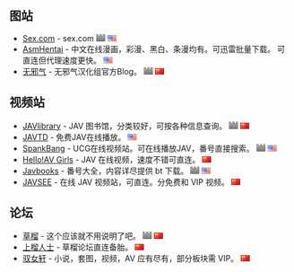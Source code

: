 ## 图站

- [Sex.com](http://www.sex.com/) - sex.com ![墙](https://github.com/ffuqiangg/WebFAV/raw/master/media/wall.png) ![英文](https://github.com/ffuqiangg/WebFAV/blob/master/media/us.gif)
- [AsmHentai](https://asmhentai.com/language/chinese/) - 中文在线漫画，彩漫、黑白、条漫均有。可迅雷批量下载。 可直连但代理速度更快。 ![英文](https://github.com/ffuqiangg/WebFAV/blob/master/media/us.gif)
- [无邪气](http://mujaki.blog.jp/) - 无邪气汉化组官方Blog。 ![墙](https://github.com/ffuqiangg/WebFAV/raw/master/media/wall.png) ![中文](https://github.com/ffuqiangg/WebFAV/blob/master/media/cn.gif) 

## 视频站

- [JAVlibrary](http://www.javlibrary.com/cn/) - JAV 图书馆，分类较好，可按各种信息查询。 ![墙](https://github.com/ffuqiangg/WebFAV/raw/master/media/wall.png) ![中文](https://github.com/ffuqiangg/WebFAV/blob/master/media/cn.gif)
- [JAVTD](https://javtd.com/) - 免费JAV在线播放。 ![英文](https://github.com/ffuqiangg/WebFAV/blob/master/media/us.gif)
- [SpankBang](https://spankbang.com/) - UCG在线视频站。可在线播放JAV，番号直接搜索。 ![墙](https://github.com/ffuqiangg/WebFAV/raw/master/media/wall.png) ![英文](https://github.com/ffuqiangg/WebFAV/blob/master/media/us.gif)
- [Hello!AV Girls](https://www.helloavgirls.com/) - JAV 在线视频，速度不错可直连。 ![中文](https://github.com/ffuqiangg/WebFAV/blob/master/media/cn.gif)
- [Javbooks](https://jmvbt.com/) - 番号大全，内容详尽提供 bt 下载。 ![墙](https://github.com/ffuqiangg/WebFAV/raw/master/media/wall.png) ![英文](https://github.com/ffuqiangg/WebFAV/blob/master/media/us.gif)
- [JAVSEE](https://zh.javsee.xyz/) - 在线 JAV 视频站，可直连。分免费和 VIP 视频。 ![中文](https://github.com/ffuqiangg/WebFAV/blob/master/media/cn.gif)

## 论坛

- [草榴](http://t66y.com/) - 这个应该就不用说明了吧。 ![墙](https://github.com/ffuqiangg/WebFAV/raw/master/media/wall.png) ![中文](https://github.com/ffuqiangg/WebFAV/blob/master/media/cn.gif)
- [上榴人士](http://caojh.com/) - 草榴论坛直连备胎。 ![中文](https://github.com/ffuqiangg/WebFAV/blob/master/media/cn.gif)
- [驭女轩](http://www.ynxbbs.com/) - 小说，套图，视频，AV 应有尽有，部分板块需 VIP。 ![中文](https://github.com/ffuqiangg/WebFAV/blob/master/media/cn.gif)
